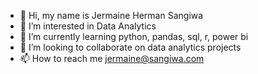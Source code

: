 - 👋 Hi, my name is Jermaine Herman Sangiwa
- 👀 I’m interested in Data Analytics
- 🌱 I’m currently learning python, pandas, sql, r, power bi
- 💞️ I’m looking to collaborate on data analytics projects
- 📫 How to reach me jermaine@sangiwa.com

<!---
JerrySantos07/JerrySantos07 is a ✨ special ✨ repository because its `README.md` (this file) appears on your GitHub profile.
You can click the Preview link to take a look at your changes.
--->
